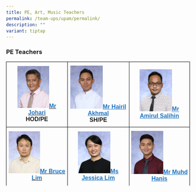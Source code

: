 ```yaml
---
title: PE, Art, Music Teachers
permalink: /team-ups/upam/permalink/
description: ""
variant: tiptap
---
```

### **PE Teachers**
<style type="text/css">
.tg  {border-collapse:collapse;border-spacing:0;}
.tg td{border-color:black;border-style:solid;border-width:1px;font-family:Arial, sans-serif;font-size:16px;
  overflow:hidden;padding:10px 5px;word-break:normal;}
.tg th{border-color:black;border-style:solid;border-width:1px;font-family:Arial, sans-serif;font-size:14px;
  font-weight:normal;overflow:hidden;padding:10px 5px;word-break:normal;}
.tg .tg-f4yw{background-color:#FFF;text-align:center;vertical-align:middle}
.tg .tg-vgmr{background-color:#;text-align:center;vertical-align:middle}
</style>
<table class="tg">
<thead>
			<tr><td colspan="2" class="tg-vgmr"><img style="width:55%" src="/images/Our%20Team%20UPS/PE%20Teachers/mr%20johari%20wahid.jpg"><span style="font-weight:bold"><span style="font-weight:bold"><a rel="noopener noreferrer" target="_blank" href="mailto:johari_b_wahid@schools.gov.sg"><span style="text-decoration;color:#1E73BE;background-color:transparent">Mr Johari</span></a><br>HOD/PE
		 </span></span></td><td colspan="2" class="tg-vgmr"><img style="width:56%" src="/images/Our%20Team%20UPS/PE%20Teachers/mr%20hairil%20akhmal%20b%20sakroni.jpg"><span style="font-weight:bold"><a rel="noopener noreferrer" target="_blank" href="mailto:hairil_akhmal_b_sakroni@schools.gov.sg"><span style="text-decoration:underline;color:#1E73BE;background-color:transparent">Mr Hairil Akhmal</span></a><br>SH/PE
		</span></td><td colspan="2" class="tg-vgmr"><img style="width:57%" src="/images/Our%20Team%20UPS/PE%20Teachers/AMIRUL.jpg"><span style="font-weight:bold"><a rel="noopener noreferrer" target="_blank" href="mailto:amirul_salihin@schools.gov.sg"><span style="text-decoration:underline;color:#1E73BE;background-color:transparent">Mr Amirul Salihin
			</span></a></span></td></tr><tr>
				<td colspan="2" class="tg-vgmr"><img style="width:55%" src="/images/Our%20Team%20UPS/PE%20Teachers/mr%20bruce%20lim%20choon%20wei.jpg"><span style="font-weight:bold"><span style="font-weight:bold"><a rel="noopener noreferrer" target="_blank" href="mailto:lim_choon_wei@schools.gov.sg"><span style="text-decoration;color:#1E73BE;background-color:transparent">Mr Bruce Lim
		 </span></a></span></span></td><td colspan="2" class="tg-vgmr"><img style="width:56%" src="/images/Our%20Team%20UPS/PE%20Teachers/Jessica.jpg"><span style="font-weight:bold"><a rel="noopener noreferrer" target="_blank" href="mailto:lim_rui_fang_jessica@schools.gov.sg"><span style="text-decoration:underline;color:#1E73BE;background-color:transparent">Ms Jessica Lim
		</span></a></span></td><td colspan="2" class="tg-vgmr"><img style="width:57%" src="/images/Our%20Team%20UPS/PE%20Teachers/mr%20muhammad%20hanis%20bin%20sarkinin.jpg"><span style="font-weight:bold"><a rel="noopener noreferrer" target="_blank" href="mailto:muhammad_hanis_sarkinin@schools.gov.sg"><span style="text-decoration:underline;color:#1E73BE;background-color:transparent">Mr Muhd Hanis
			</span></a></span></td></tr><tr></tr></thead></table>